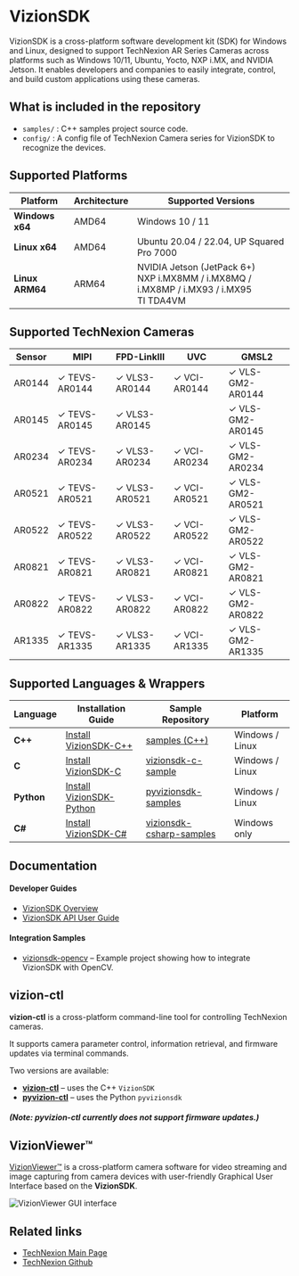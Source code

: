# VizionSDK
VizionSDK is a cross-platform software development kit (SDK) for Windows and Linux, designed to support TechNexion AR Series Cameras across platforms such as Windows 10/11, Ubuntu, Yocto, NXP i.MX, and NVIDIA Jetson. It enables developers and companies to easily integrate, control, and build custom applications using these cameras.

## What is included in the repository
- `samples/` : C++ samples project source code.
- `config/` : A config file of TechNexion Camera series for VizionSDK to recognize the devices.

## Supported Platforms

| Platform | Architecture | Supported Versions |
|-----------|---------------|--------------------|
| **Windows x64** | AMD64 | Windows 10 / 11 |
| **Linux x64** | AMD64 | Ubuntu 20.04 / 22.04, UP Squared Pro 7000 |
| **Linux ARM64** | ARM64 | NVIDIA Jetson (JetPack 6+)<br>NXP i.MX8MM / i.MX8MQ / i.MX8MP / i.MX93 / i.MX95<br>TI TDA4VM |

## Supported TechNexion Cameras

| Sensor | MIPI           | FPD-LinkIII      | UVC            | GMSL2            |
|--------|----------------|------------------|----------------|------------------|
| AR0144 | ✓ TEVS-AR0144  | ✓ VLS3-AR0144    | ✓ VCI-AR0144   | ✓ VLS-GM2-AR0144 |
| AR0145 | ✓ TEVS-AR0145  | ✓ VLS3-AR0145    |                | ✓ VLS-GM2-AR0145 |
| AR0234 | ✓ TEVS-AR0234  | ✓ VLS3-AR0234    | ✓ VCI-AR0234   | ✓ VLS-GM2-AR0234 |
| AR0521 | ✓ TEVS-AR0521  | ✓ VLS3-AR0521    | ✓ VCI-AR0521   | ✓ VLS-GM2-AR0521 |
| AR0522 | ✓ TEVS-AR0522  | ✓ VLS3-AR0522    | ✓ VCI-AR0522   | ✓ VLS-GM2-AR0522 |
| AR0821 | ✓ TEVS-AR0821  | ✓ VLS3-AR0821    | ✓ VCI-AR0821   | ✓ VLS-GM2-AR0821 |
| AR0822 | ✓ TEVS-AR0822  | ✓ VLS3-AR0822    | ✓ VCI-AR0822   | ✓ VLS-GM2-AR0822 |
| AR1335 | ✓ TEVS-AR1335  | ✓ VLS3-AR1335    | ✓ VCI-AR1335   | ✓ VLS-GM2-AR1335 |

## Supported Languages & Wrappers

| Language | Installation Guide | Sample Repository | Platform |
|-----------|--------------------|-------------------|-----------|
| **C++** | [Install VizionSDK-C++](https://developer.technexion.com/docs/vision-software/vizionsdk/cplusplus/vizionsdk-cpp-installation) | [samples (C++)](https://github.com/TechNexion-Vision/vizionsdk/tree/main/samples) | Windows / Linux |
| **C** | [Install VizionSDK-C](https://developer.technexion.com/docs/vision-software/vizionsdk/c/vizionsdk-c-installation) | [vizionsdk-c-sample](https://github.com/TechNexion-Vision/vizionsdk-c/tree/main/samples) | Windows / Linux |
| **Python** | [Install VizionSDK-Python](https://developer.technexion.com/docs/vision-software/vizionsdk/python/pyvizionsdk-installation) | [pyvizionsdk-samples](https://github.com/TechNexion-Vision/vizionsdk-python/tree/main/samples) | Windows / Linux |
| **C#** | [Install VizionSDK-C#](https://developer.technexion.com/docs/vision-software/vizionsdk/csharp/csvizionsdk-installation) | [vizionsdk-csharp-samples](https://github.com/TechNexion-Vision/vizionsdk-csharp/tree/main/samples) | Windows only |


## Documentation
#### Developer Guides
- [VizionSDK Overview](https://developer.technexion.com/docs/vision-software/vizionsdk/)
- [VizionSDK API User Guide](https://developer.technexion.com/docs/category/recommended-api-v25041)

#### Integration Samples
- [vizionsdk-opencv](https://github.com/TechNexion-Vision/vizionsdk-opencv) – Example project showing how to integrate VizionSDK with OpenCV.


## vizion-ctl

**vizion-ctl** is a cross-platform command-line tool for controlling TechNexion cameras.

It supports camera parameter control, information retrieval, and firmware updates via terminal commands.

Two versions are available:
- **[vizion-ctl](https://developer.technexion.com/docs/vision-software/vizionsdk/vizion-ctl/)** – uses the C++ `VizionSDK`
- **[pyvizion-ctl](https://developer.technexion.com/docs/vision-software/vizionsdk/vizion-ctl/pyvizion-ctl)** – uses the Python `pyvizionsdk`
##### (Note: pyvizion-ctl currently does not support firmware updates.)

## VizionViewer™

[VizionViewer™](https://developer.technexion.com/docs/vision-software/vizionviewer/) is a cross-platform camera software for video streaming and image capturing from camera devices with user-friendly Graphical User Interface based on the **VizionSDK**.

![VizionViewer GUI interface](./doc/resources/VizionViewer™-screenshot-2048x1101.webp)

## Related links
- [TechNexion Main Page](https://www.technexion.com/)
- [TechNexion Github](https://github.com/TechNexion)
